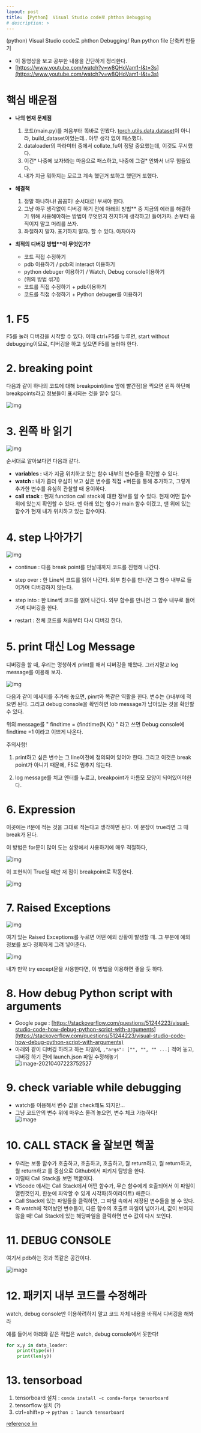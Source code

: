```yaml
---
layout: post
title: 【Python】 Visual Studio code로 phthon Debugging
# description: > 
---
```


(python) Visual Studio code로 phthon Debugging/ Run python file 단축키 만들기

- 이 동영상을 보고 공부한 내용을 간단하게 정리한다. 
- [https://www.youtube.com/watch?v=w8QHoVam1-I&t=3s](https://www.youtube.com/watch?v=w8QHoVam1-I&t=3s)

 

# 핵심 배운점

- **나의 현재 문제점**
  1. 코드(main.py)를 처음부터 똑바로 안봤다. [torch.utils.data.dataset](https://pytorch.org/docs/stable/data.html#torch.utils.data.Dataset)이 아니라, build_dataset이었는데.. 아무 생각 없이 패스했다. 
  2. dataloader의 파라미터 중에서 collate_fu이 정말 중요했는데, 이것도 무시했다. 
  3. 이건* 나중에 보자!라는 마음으로 패스하고, 나중에 그걸* 안봐서 너무 힘들었다. 
  4. 내가 지금 뭐하지는 모르고 계속 했던거 또하고 했던거 또했다.

- **해결책**
  1. 정말 하나하나! 꼼꼼히! 순서대로! 부셔야 한다. 
  2. 그냥 아무 생각없이 디버깅 하기 전에 아래의 방법** 중 지금의 에러를 해결하기 위해 사용해야하는 방법이 무엇인지 진지하게 생각하고! 들어가자. 손부터 움직이지 말고 머리를 쓰자. 
  3. 좌절하지 말자. 포기하지 말자. 할 수 있다. 아자아자

- **최적의 디버깅 방법\*\*이 무엇인가?**
  - 코드 직접 수정하기
  - pdb 이용하기 / pdb의 interact 이용하기
  - python debuger 이용하기 / Watch, Debug console이용하기
  - (위의 방법 섞기)
  - 코드를 직접 수정하기 + pdb이용하기
  - 코드를 직접 수정하기 + Python debuger를 이용하기



# **1. F5**

F5를 눌러 디버깅을 시작할 수 있다. 
이때 ctrl+F5를 누루면, start without debugging이므로, 디버깅을 하고 싶으면 F5를 눌러야 한다.

 

# **2. breaking point**

다음과 같이 하나의 코드에 대해 breakpoint(line 옆에 빨간점)을 찍으면 왼쪽 하단에 breakpoints라고 정보들이 표시되는 것을 알수 있다. 

![img](https://k.kakaocdn.net/dn/DjNzt/btqCpQ02W93/m6KsgMnnQC3xGXhYvzbrw1/img.png)



#  **3. 왼쪽 바 읽기**

![img](https://k.kakaocdn.net/dn/usuqc/btqCpQGIyks/SkGALHZgGLO07KlnXxbVJk/img.png)

순서대로 알아보다면 다음과 같다.

- **variables :** 내가 지금 위치하고 있는 함수 내부의 변수들을 확인할 수 있다. 
- **watch :** 내가 좀더 유심히 보고 싶은 변수를 직접 +버튼을 통해 추가하고, 그렇게 추가한 변수를 유심히 관찰할 때 용이하다.
- **call stack** : 현재 function call stack에 대한 정보를 알 수 있다. 현재 어떤 함수 위에 있는지 확인할 수 있다. 맨 아래 있는 함수가 main 함수 이겠고, 맨 위에 있는 함수가 현재 내가 위치하고 있는 함수이다. 

 

# **4. step 나아가기**

![img](https://k.kakaocdn.net/dn/qPyZA/btqCkRtmYoc/MbMftJ7i0cJnWHl3apumP1/img.png)

- continue : 다음 break point를 만날때까지 코드를 진행해 나간다. 
- step over : 한 Line씩 코드를 읽어 나간다. 외부 함수를 만나면 그 함수 내부로 들어가며 디버깅하지 않는다. 
- step into : 한 Line씩 코드를 읽어 나간다. 외부 함수를 만나면 그 함수 내부로 들어가며 디버깅을 한다. 

- restart : 전체 코드를 처음부터 다시 디버깅 한다. 








# **5. print 대신 Log Message**

디버깅을 할 때, 우리는 멍청하게 print를 해서 디버깅을 해왔다. 그러지말고 log message를 이용해 보자.

![img](https://k.kakaocdn.net/dn/bZwiaX/btqCqNweci5/D3rpQDTjPnmdhOlPt7g9F0/img.png)

다음과 같이 메세지를 추가해 놓으면, pinrt와 똑같은 역활을 한다. 변수는 {}내부에 적으면 된다. 그리고 debug console을 확인하면 lob message가 남아있는 것을 확인할 수 있다.

위의 message를 " findtime = {findtime(N,K)} " 라고 쓰면 Debug console에 findtime =1 이라고 이쁘게 나온다. 

주의사항!

1. print하고 싶은 변수는 그 line이전에 정의되어 있어야 한다. 그리고 이것은 break point가 아니기 때문에, F5로 멈추지 않는다.

2. log message를 치고 엔터를 누르고, breakpoint가 마름모 모양이 되어있어야한다. 



#  6. Expression 

이곳에는 if문에 적는 것을 그대로 적는다고 생각하면 된다. 이 문장이 true라면 그 때 break가 된다. 

이 방법은 for문이 많이 도는 상황에서 사용하기에 매우 적절하다,



![img](https://k.kakaocdn.net/dn/dw4Nft/btqCrj9vkEP/K5jDMNMqkr9DaBxPbAFWb1/img.png)



이 표현식이 True일 때만 저 점이 breakpoint로 작동한다. 

![img](https://k.kakaocdn.net/dn/coC8Mc/btqCqOhCp6Q/nVltQpeTlwNXtX7zgimctk/img.png)



# **7. Raised Exceptions**

![img](https://k.kakaocdn.net/dn/cZcAjR/btqCjQIhPOl/RiFIfClOnChxwFNV6nmFd1/img.png)

여기 있는 Raised Exceptions를 누르면 어떤 예외 상황이 발생할 때. 그 부분에 예외 정보를 보다 정확하게 그려 넣어준다. 

![img](https://k.kakaocdn.net/dn/GA2VK/btqCqNQwS4U/TxyiN6gcJxGPLUXP5rfB41/img.png)

내가 만약 try except문을 사용한다면, 이 방법을 이용하면 좋을 듯 하다. 

 

# 8. How debug Python script with arguments

- Google page : [https://stackoverflow.com/questions/51244223/visual-studio-code-how-debug-python-script-with-arguments](https://stackoverflow.com/questions/51244223/visual-studio-code-how-debug-python-script-with-arguments)
- 아래와 같이 디버깅 하려고 하는 파일에, `,"args": ["", "", "" ...]` 적어 놓고, 디버깅 하기 전에 launch.json 파일 수정해놓기    
  ![image-20210407223752527](https://user-images.githubusercontent.com/46951365/113965269-056d4500-9868-11eb-979f-270e9162edf8.png)





# 9. check variable while debugging

- watch를 이용해서 변수 값을 check해도 되지만... 
- 그냥 코드안의 변수 위에 마우스 올려 놓으면, 변수 체크 가능하다!     
  ![image](https://user-images.githubusercontent.com/46951365/113965335-2170e680-9868-11eb-9a92-2749e037786a.png)



# 10. CALL STACK 을 잘보면 핵꿀

- 우리는 보통 함수가 호출하고, 호출하고, 호출하고, 뭘 return하고, 뭘 return하고, 뭘 return하고 를 중심으로 Github에서 피키지 탐방을 한다. 
- 이럴때 Call Stack을 보면 핵꿀이다. 
- VScode 에서는 Call Stack에서 어떤 함수가, 무슨 함수에게 호출되어서 이 파일이 열린것인지, 한눈에 파악할 수 있게 시각화(하이라이트) 해준다.
- Call Stack에 있는 파일들을 클릭하면, 그 파일 속에서 저장된 변수들을 볼 수 있다. 
- 즉 watch에 적어놨던 변수들이, 다른 함수의 호출로 파일이 넘어가서, 값이 보이지 않을 때! Call Stack에 있는 해당파일을 클릭하면 변수 값이 다시 보인다.



# 11. DEBUG CONSOLE

여기서 pdb하는 것과 똑같은 공간이다. 

![image](https://user-images.githubusercontent.com/46951365/115108032-31e03a00-9fa9-11eb-98c6-38b124c17dca.png)



# 12. 패키지 내부 코드를 수정해라

watch, debug console만 이용하려하지 말고 코드 자체 내용을 바꿔서 디버깅을 해봐라

예를 들어서 아래와 같은 작업은 watch, debug console에서 못한다! 

```python
for x,y in data_loader:
    print(type(x))
	print(len(y))
```



# 13. tensorboad

1. tensorboard 설치 : `conda install -c conda-forge tensorboard`
2. tensorflow 설치 (?)
3. ctrl+shift+p -> `python : launch tensorboard`

[reference lin](https://devblogs.microsoft.com/python/python-in-visual-studio-code-february-2021-release/)

















